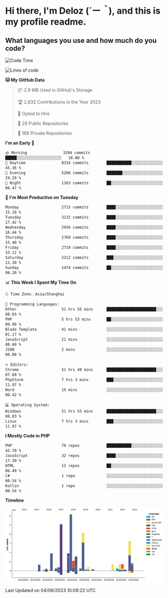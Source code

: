 # **Hi there, I'm Deloz (*´ー｀*), and this is my profile readme.**

## **What languages you use and how much do you code?**

<!--START_SECTION:waka-->
![Code Time](http://img.shields.io/badge/Code%20Time-1%2C610%20hrs%2042%20mins-blue)

![Lines of code](https://img.shields.io/badge/From%20Hello%20World%20I%27ve%20Written-30.9%20million%20lines%20of%20code-blue)

**🐱 My GitHub Data** 

> 📦 2.9 MB Used in GitHub's Storage 
 > 
> 🏆 2,832 Contributions in the Year 2023
 > 
> 💼 Opted to Hire
 > 
> 📜 29 Public Repositories 
 > 
> 🔑 168 Private Repositories 
 > 
**I'm an Early 🐤** 

```text
🌞 Morning                3394 commits        █████░░░░░░░░░░░░░░░░░░░░   18.88 % 
🌆 Daytime                8154 commits        ███████████░░░░░░░░░░░░░░   45.36 % 
🌃 Evening                5266 commits        ███████░░░░░░░░░░░░░░░░░░   29.29 % 
🌙 Night                  1163 commits        ██░░░░░░░░░░░░░░░░░░░░░░░   06.47 % 
```
📅 **I'm Most Productive on Tuesday** 

```text
Monday                   2715 commits        ████░░░░░░░░░░░░░░░░░░░░░   15.10 % 
Tuesday                  3132 commits        ████░░░░░░░░░░░░░░░░░░░░░   17.42 % 
Wednesday                2956 commits        ████░░░░░░░░░░░░░░░░░░░░░   16.44 % 
Thursday                 2769 commits        ████░░░░░░░░░░░░░░░░░░░░░   15.40 % 
Friday                   2719 commits        ████░░░░░░░░░░░░░░░░░░░░░   15.12 % 
Saturday                 2212 commits        ███░░░░░░░░░░░░░░░░░░░░░░   12.30 % 
Sunday                   1474 commits        ██░░░░░░░░░░░░░░░░░░░░░░░   08.20 % 
```


📊 **This Week I Spent My Time On** 

```text
🕑︎ Time Zone: Asia/Shanghai

💬 Programming Languages: 
Other                    51 hrs 55 mins      ██████████████████████░░░   88.03 % 
PHP                      5 hrs 53 mins       ██░░░░░░░░░░░░░░░░░░░░░░░   09.98 % 
Blade Template           41 mins             ░░░░░░░░░░░░░░░░░░░░░░░░░   01.17 % 
JavaScript               21 mins             ░░░░░░░░░░░░░░░░░░░░░░░░░   00.60 % 
JSON                     2 mins              ░░░░░░░░░░░░░░░░░░░░░░░░░   00.08 % 

🔥 Editors: 
Chrome                   51 hrs 40 mins      ██████████████████████░░░   87.60 % 
PhpStorm                 7 hrs 3 mins        ███░░░░░░░░░░░░░░░░░░░░░░   11.97 % 
Word                     15 mins             ░░░░░░░░░░░░░░░░░░░░░░░░░   00.42 % 

💻 Operating System: 
Windows                  51 hrs 55 mins      ██████████████████████░░░   88.03 % 
Linux                    7 hrs 3 mins        ███░░░░░░░░░░░░░░░░░░░░░░   11.97 % 
```

**I Mostly Code in PHP** 

```text
PHP                      79 repos            ███████████░░░░░░░░░░░░░░   42.70 % 
JavaScript               32 repos            ████░░░░░░░░░░░░░░░░░░░░░   17.30 % 
HTML                     12 repos            ██░░░░░░░░░░░░░░░░░░░░░░░   06.49 % 
C#                       1 repo              ░░░░░░░░░░░░░░░░░░░░░░░░░   00.54 % 
Kotlin                   1 repo              ░░░░░░░░░░░░░░░░░░░░░░░░░   00.54 % 
```



**Timeline**

![Lines of Code chart](https://raw.githubusercontent.com/deloz/deloz/main/assets/bar_graph.png)


 Last Updated on 04/06/2023 10:08:22 UTC
<!--END_SECTION:waka-->
